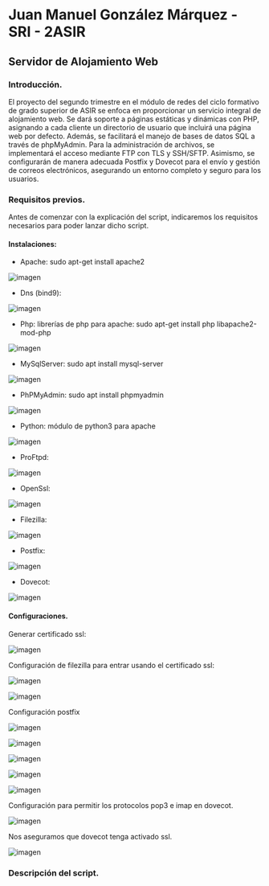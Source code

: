 # Juan Manuel González Márquez - SRI - 2ASIR
## Servidor de Alojamiento Web
### Introducción.
El proyecto del segundo trimestre en el módulo de redes del ciclo formativo de grado superior de ASIR se enfoca en proporcionar un servicio integral de alojamiento web. Se dará soporte a páginas estáticas y dinámicas con PHP, asignando a cada cliente un directorio de usuario que incluirá una página web por defecto. Además, se facilitará el manejo de bases de datos SQL a través de phpMyAdmin. Para la administración de archivos, se implementará el acceso mediante FTP con TLS y SSH/SFTP. Asimismo, se configurarán de manera adecuada Postfix y Dovecot para el envío y gestión de correos electrónicos, asegurando un entorno completo y seguro para los usuarios.
### Requisitos previos.
Antes de comenzar con la explicación del script, indicaremos los requisitos necesarios para poder lanzar dicho script.
#### Instalaciones:
- Apache: sudo apt-get install apache2

![imagen](https://github.com/CrqzyRod/SRI2T/assets/122454007/dc8dbe2b-f739-4cdc-8e0d-003def38c2a5)

- Dns (bind9):

![imagen](https://github.com/CrqzyRod/SRI2T/assets/122454007/d81ebfcc-db5d-4cd1-b8ef-fe8ce89f9234)

- Php: librerías de php para apache: sudo apt-get install php libapache2-mod-php

![imagen](https://github.com/CrqzyRod/SRI2T/assets/122454007/027e9cd5-7c46-4146-a875-3e75a8065bc5)

- MySqlServer: sudo apt install mysql-server

![imagen](https://github.com/CrqzyRod/SRI2T/assets/122454007/1cd272a6-afe4-4c69-bace-f29339412583)

- PhPMyAdmin: sudo apt install phpmyadmin

![imagen](https://github.com/CrqzyRod/SRI2T/assets/122454007/f680971d-153e-4e35-af3e-1df74cb13233)

- Python: módulo de python3 para apache

![imagen](https://github.com/CrqzyRod/SRI2T/assets/122454007/bddd8ece-f359-4b46-afd2-7404f99b55cf)

- ProFtpd:

![imagen](https://github.com/CrqzyRod/SRI2T/assets/122454007/a4249d4f-e46e-450c-88d3-b9eaa1b9abcd)

- OpenSsl:

![imagen](https://github.com/CrqzyRod/SRI2T/assets/122454007/66894870-bc5f-4995-b5c8-c00594347848)

- Filezilla:

![imagen](https://github.com/CrqzyRod/SRI2T/assets/122454007/0c205d6a-5e05-454a-a2eb-9520cd61945e)

- Postfix:

![imagen](https://github.com/CrqzyRod/SRI2T/assets/122454007/f5d47abd-cd8b-40f6-ba6e-54a9b9fa26f8)

- Dovecot:
  
![imagen](https://github.com/CrqzyRod/SRI2T/assets/122454007/2e7a2eb4-ee4e-4c9a-9d2a-cc8fa6e0d5aa)

#### Configuraciones.

Generar certificado ssl: 

![imagen](https://github.com/CrqzyRod/SRI2T/assets/122454007/b82f0fe8-e171-4129-bbbb-772e637270fa)

Configuración de filezilla para entrar usando el certificado ssl:

![imagen](https://github.com/CrqzyRod/SRI2T/assets/122454007/c2419953-927e-4615-b3c1-87da7cd525be)

![imagen](https://github.com/CrqzyRod/SRI2T/assets/122454007/712d6aab-2f62-49df-8faf-e97b55dcf9d5)

Configuración postfix

![imagen](https://github.com/CrqzyRod/SRI2T/assets/122454007/bc4b6c23-cef5-4ece-8b30-f9c74622fd83)

![imagen](https://github.com/CrqzyRod/SRI2T/assets/122454007/8655aae5-392a-4e27-9588-f2f1b8ca00ef)

![imagen](https://github.com/CrqzyRod/SRI2T/assets/122454007/40a67db0-a7bf-4694-8957-bc3d317cc30f)

![imagen](https://github.com/CrqzyRod/SRI2T/assets/122454007/3b39a732-06af-492e-a767-dc40a6bc85aa)

![imagen](https://github.com/CrqzyRod/SRI2T/assets/122454007/298b259c-17b7-4182-a8ff-c7a237c3d24e)

Configuración para permitir los protocolos pop3 e imap en dovecot.

![imagen](https://github.com/CrqzyRod/SRI2T/assets/122454007/82752456-b3dc-4d89-bc15-a7c2b56e14a0)

Nos aseguramos que dovecot tenga activado ssl.

![imagen](https://github.com/CrqzyRod/SRI2T/assets/122454007/7b7ef802-576c-42c4-856c-77cd1e710d60)

### Descripción del script.
